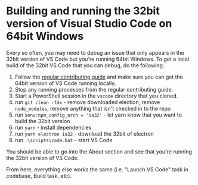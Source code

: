 # Building and running the 32bit version of Visual Studio Code on 64bit Windows

Every so often, you may need to debug an issue that only appears in the 32bit version of VS Code but you're running 64bit Windows. To get a local build of the 32bit VS Code that you can debug, do the following:

1. Follow the [regular contributing guide](https://github.com/microsoft/vscode/wiki/How-to-Contribute) and make sure you can get the 64bit version of VS Code running locally.
1. Stop any running processes from the regular contributing guide.
1. Start a PowerShell session in the `vscode` directory that you cloned.
1. run `git clean -fdx` - remove downloaded election, remove `node_modules`, remove anything that isn't checked in to the repo
1. run `$env:npm_config_arch = 'ia32'` - let yarn know that you want to build the 32bit version
1. run `yarn` - install dependencies
1. run `yarn electron ia32` - download the 32bit of electron
1. run `.\scripts\code.bat` - start VS Code

You should be able to go into the About section and see that you're running the 32bit version of VS Code.

From here, everything else works the same (i.e. "Launch VS Code" task in codebase, Build task, etc).